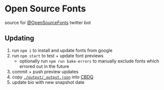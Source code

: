 # Open Source Fonts

source for [@OpenSourceFonts](https://twitter.com/OpenSourceFonts) twitter bot

## Updating

1. run `npm i` to install and update fonts from google
2. run `npm start` to test + update font previews
   - optionally run `npm run bake-errors` to manually exclude fonts which errored out in the future
3. commit + push preview updates
4. copy [`./output/_output.json`](./output/_output.json) into [CBDQ](https://cheapbotsdonequick.com/)
5. update bio with new snapshot date
